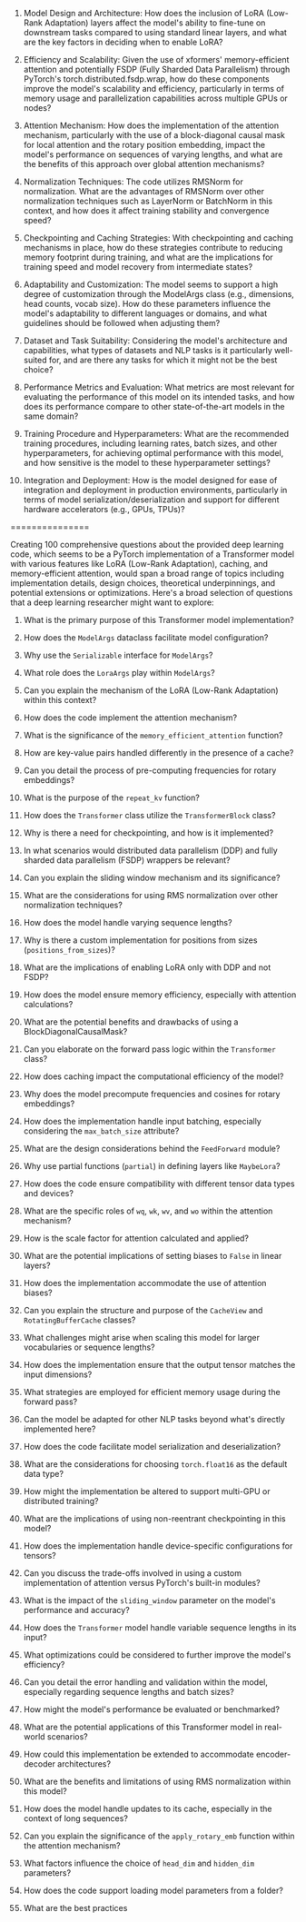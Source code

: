 
1. Model Design and Architecture: How does the inclusion of LoRA (Low-Rank Adaptation) layers affect the model's ability to fine-tune on downstream tasks compared to using standard linear layers, and what are the key factors in deciding when to enable LoRA?

2. Efficiency and Scalability: Given the use of xformers' memory-efficient attention and potentially FSDP (Fully Sharded Data Parallelism) through PyTorch's torch.distributed.fsdp.wrap, how do these components improve the model's scalability and efficiency, particularly in terms of memory usage and parallelization capabilities across multiple GPUs or nodes?

3. Attention Mechanism: How does the implementation of the attention mechanism, particularly with the use of a block-diagonal causal mask for local attention and the rotary position embedding, impact the model's performance on sequences of varying lengths, and what are the benefits of this approach over global attention mechanisms?

4. Normalization Techniques: The code utilizes RMSNorm for normalization. What are the advantages of RMSNorm over other normalization techniques such as LayerNorm or BatchNorm in this context, and how does it affect training stability and convergence speed?

5. Checkpointing and Caching Strategies: With checkpointing and caching mechanisms in place, how do these strategies contribute to reducing memory footprint during training, and what are the implications for training speed and model recovery from intermediate states?

6. Adaptability and Customization: The model seems to support a high degree of customization through the ModelArgs class (e.g., dimensions, head counts, vocab size). How do these parameters influence the model's adaptability to different languages or domains, and what guidelines should be followed when adjusting them?

7. Dataset and Task Suitability: Considering the model's architecture and capabilities, what types of datasets and NLP tasks is it particularly well-suited for, and are there any tasks for which it might not be the best choice?

8. Performance Metrics and Evaluation: What metrics are most relevant for evaluating the performance of this model on its intended tasks, and how does its performance compare to other state-of-the-art models in the same domain?

9. Training Procedure and Hyperparameters: What are the recommended training procedures, including learning rates, batch sizes, and other hyperparameters, for achieving optimal performance with this model, and how sensitive is the model to these hyperparameter settings?

10. Integration and Deployment: How is the model designed for ease of integration and deployment in production environments, particularly in terms of model serialization/deserialization and support for different hardware accelerators (e.g., GPUs, TPUs)?

===============

Creating 100 comprehensive questions about the provided deep learning code, which seems to be a PyTorch implementation of a Transformer model with various features like LoRA (Low-Rank Adaptation), caching, and memory-efficient attention, would span a broad range of topics including implementation details, design choices, theoretical underpinnings, and potential extensions or optimizations. Here's a broad selection of questions that a deep learning researcher might want to explore:

1. What is the primary purpose of this Transformer model implementation?
2. How does the `ModelArgs` dataclass facilitate model configuration?
3. Why use the `Serializable` interface for `ModelArgs`?
4. What role does the `LoraArgs` play within `ModelArgs`?
5. Can you explain the mechanism of the LoRA (Low-Rank Adaptation) within this context?
6. How does the code implement the attention mechanism?
7. What is the significance of the `memory_efficient_attention` function?
8. How are key-value pairs handled differently in the presence of a cache?
9. Can you detail the process of pre-computing frequencies for rotary embeddings?
10. What is the purpose of the `repeat_kv` function?
11. How does the `Transformer` class utilize the `TransformerBlock` class?
12. Why is there a need for checkpointing, and how is it implemented?
13. In what scenarios would distributed data parallelism (DDP) and fully sharded data parallelism (FSDP) wrappers be relevant?
14. Can you explain the sliding window mechanism and its significance?
15. What are the considerations for using RMS normalization over other normalization techniques?
16. How does the model handle varying sequence lengths?
17. Why is there a custom implementation for positions from sizes (`positions_from_sizes`)?
18. What are the implications of enabling LoRA only with DDP and not FSDP?
19. How does the model ensure memory efficiency, especially with attention calculations?
20. What are the potential benefits and drawbacks of using a BlockDiagonalCausalMask?

21. Can you elaborate on the forward pass logic within the `Transformer` class?
22. How does caching impact the computational efficiency of the model?
23. Why does the model precompute frequencies and cosines for rotary embeddings?
24. How does the implementation handle input batching, especially considering the `max_batch_size` attribute?
25. What are the design considerations behind the `FeedForward` module?
26. Why use partial functions (`partial`) in defining layers like `MaybeLora`?
27. How does the code ensure compatibility with different tensor data types and devices?
28. What are the specific roles of `wq`, `wk`, `wv`, and `wo` within the attention mechanism?
29. How is the scale factor for attention calculated and applied?
30. What are the potential implications of setting biases to `False` in linear layers?

31. How does the implementation accommodate the use of attention biases?
32. Can you explain the structure and purpose of the `CacheView` and `RotatingBufferCache` classes?
33. What challenges might arise when scaling this model for larger vocabularies or sequence lengths?
34. How does the implementation ensure that the output tensor matches the input dimensions?
35. What strategies are employed for efficient memory usage during the forward pass?
36. Can the model be adapted for other NLP tasks beyond what's directly implemented here?
37. How does the code facilitate model serialization and deserialization?
38. What are the considerations for choosing `torch.float16` as the default data type?
39. How might the implementation be altered to support multi-GPU or distributed training?
40. What are the implications of using non-reentrant checkpointing in this model?

41. How does the implementation handle device-specific configurations for tensors?
42. Can you discuss the trade-offs involved in using a custom implementation of attention versus PyTorch's built-in modules?
43. What is the impact of the `sliding_window` parameter on the model's performance and accuracy?
44. How does the `Transformer` model handle variable sequence lengths in its input?
45. What optimizations could be considered to further improve the model's efficiency?
46. Can you detail the error handling and validation within the model, especially regarding sequence lengths and batch sizes?
47. How might the model's performance be evaluated or benchmarked?
48. What are the potential applications of this Transformer model in real-world scenarios?
49. How could this implementation be extended to accommodate encoder-decoder architectures?
50. What are the benefits and limitations of using RMS normalization within this model?

51. How does the model handle updates to its cache, especially in the context of long sequences?
52. Can you explain the significance of the `apply_rotary_emb` function within the attention mechanism?
53. What factors influence the choice of `head_dim` and `hidden_dim` parameters?
54. How does the code support loading model parameters from a folder?
55. What are the best practices
